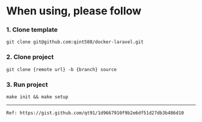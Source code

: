 # When using, please follow

### 1. Clone template
```
git clone git@github.com:qint588/docker-laravel.git
```

### 2. Clone project
```
git clone {remote url} -b {branch} source
```

### 3. Run project
```
make init && make setup
```

-----------

```
Ref: https://gist.github.com/qt91/1d9667910f9b2e6df51d27db3b486d10
```